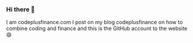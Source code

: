### Hi there 👋
I am
codeplusfinance.com
I post on my blog codeplusfinance on how to combine coding and finance
and this is the GitHub account to the website 😄
